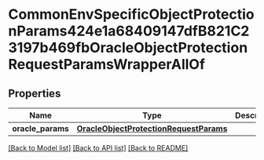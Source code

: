 # CommonEnvSpecificObjectProtectionParams424e1a68409147dfB821C23197b469fbOracleObjectProtectionRequestParamsWrapperAllOf


## Properties
Name | Type | Description | Notes
------------ | ------------- | ------------- | -------------
**oracle_params** | [**OracleObjectProtectionRequestParams**](OracleObjectProtectionRequestParams.md) |  | [optional] 

[[Back to Model list]](../README.md#documentation-for-models) [[Back to API list]](../README.md#documentation-for-api-endpoints) [[Back to README]](../README.md)


